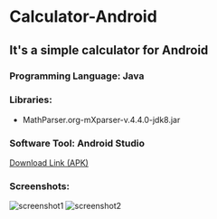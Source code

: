 # Calculator-Android

## It's a simple calculator for Android

### Programming Language: Java
### Libraries:
- MathParser.org-mXparser-v.4.4.0-jdk8.jar

### Software Tool: Android Studio

[Download Link (APK)](https://drive.google.com/file/d/1I8KwOn3-nAwIvJ-2G3LXRdWMibglqX_u/view?usp=sharing)

### Screenshots:
![screenshot1](https://drive.google.com/uc?export=view&id=13Nr5yTyJH1ZSHLH3hqSsRaLiMLJwW9DO)
![screenshot2](https://drive.google.com/uc?export=view&id=13PbnLZR1WFhqfxlW7NVGJSvcPWdTxT1-)

